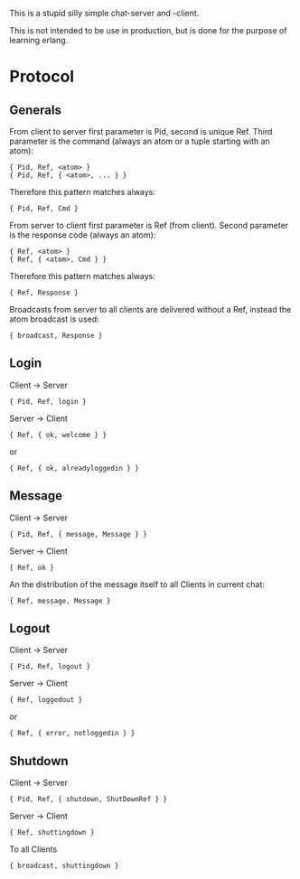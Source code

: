 This is a stupid silly simple chat-server and -client.

This is not intended to be use in production, but is done for the purpose of learning erlang.


# Protocol

## Generals

From client to server first parameter is Pid, second is unique Ref.
Third parameter is the command (always an atom or a tuple starting with an atom):

	{ Pid, Ref, <atom> }
	{ Pid, Ref, { <atom>, ... } }

Therefore this pattern matches always:

	{ Pid, Ref, Cmd }

From server to client first parameter is Ref (from client).
Second parameter is the response code (always an atom):

	{ Ref, <atom> }
	{ Ref, { <atom>, Cmd } }

Therefore this pattern matches always:

	{ Ref, Response }

Broadcasts from server to all clients are delivered without a Ref, instead the atom broadcast is used:

	{ broadcast, Response }


## Login

Client -> Server

	{ Pid, Ref, login }

Server -> Client

	{ Ref, { ok, welcome } }

or

	{ Ref, { ok, alreadyloggedin } }


## Message

Client -> Server

	{ Pid, Ref, { message, Message } }

Server -> Client

	{ Ref, ok }

An the distribution of the message itself to all Clients in current chat:

	{ Ref, message, Message }


## Logout

Client -> Server

	{ Pid, Ref, logout }

Server -> Client

	{ Ref, loggedout }

or

	{ Ref, { error, notloggedin } }


## Shutdown

Client -> Server

	{ Pid, Ref, { shutdown, ShutDownRef } }

Server -> Client

	{ Ref, shuttingdown }

To all Clients

	{ broadcast, shuttingdown }
